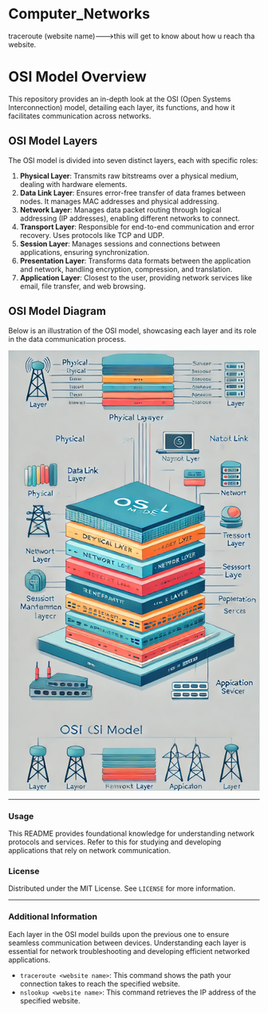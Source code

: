 # Computer_Networks

traceroute (website name)--->this will get to know about how u reach tha website.


# OSI Model Overview

This repository provides an in-depth look at the OSI (Open Systems Interconnection) model, detailing each layer, its functions, and how it facilitates communication across networks.

## OSI Model Layers

The OSI model is divided into seven distinct layers, each with specific roles:

1. **Physical Layer**: Transmits raw bitstreams over a physical medium, dealing with hardware elements.
2. **Data Link Layer**: Ensures error-free transfer of data frames between nodes. It manages MAC addresses and physical addressing.
3. **Network Layer**: Manages data packet routing through logical addressing (IP addresses), enabling different networks to connect.
4. **Transport Layer**: Responsible for end-to-end communication and error recovery. Uses protocols like TCP and UDP.
5. **Session Layer**: Manages sessions and connections between applications, ensuring synchronization.
6. **Presentation Layer**: Transforms data formats between the application and network, handling encryption, compression, and translation.
7. **Application Layer**: Closest to the user, providing network services like email, file transfer, and web browsing.

## OSI Model Diagram

Below is an illustration of the OSI model, showcasing each layer and its role in the data communication process.

![OSI Model Diagram](osi.png)

---

### Usage

This README provides foundational knowledge for understanding network protocols and services. Refer to this for studying and developing applications that rely on network communication.

### License

Distributed under the MIT License. See `LICENSE` for more information.

---

### Additional Information

Each layer in the OSI model builds upon the previous one to ensure seamless communication between devices. Understanding each layer is essential for network troubleshooting and developing efficient networked applications.

- `traceroute <website name>`: This command shows the path your connection takes to reach the specified website.
- `nslookup <website name>`: This command retrieves the IP address of the specified website.

